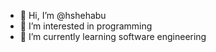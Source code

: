- 👋 Hi, I’m @hshehabu
- 👀 I’m interested in programming 
- 🌱 I’m currently learning software engineering 


<!---
hshehabu/hshehabu is a ✨ special ✨ repository because its `README.md` (this file) appears on your GitHub profile.
You can click the Preview link to take a look at your changes.
--->
